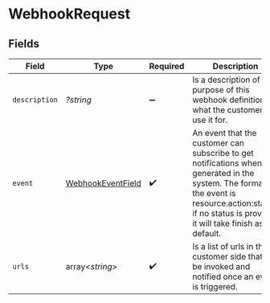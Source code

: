# WebhookRequest


## Fields

| Field                                                                                                                                                                                                          | Type                                                                                                                                                                                                           | Required                                                                                                                                                                                                       | Description                                                                                                                                                                                                    | Example                                                                                                                                                                                                        |
| -------------------------------------------------------------------------------------------------------------------------------------------------------------------------------------------------------------- | -------------------------------------------------------------------------------------------------------------------------------------------------------------------------------------------------------------- | -------------------------------------------------------------------------------------------------------------------------------------------------------------------------------------------------------------- | -------------------------------------------------------------------------------------------------------------------------------------------------------------------------------------------------------------- | -------------------------------------------------------------------------------------------------------------------------------------------------------------------------------------------------------------- |
| `description`                                                                                                                                                                                                  | *?string*                                                                                                                                                                                                      | :heavy_minus_sign:                                                                                                                                                                                             | Is a description of the purpose of this webhook definition, what the customer will use it for.                                                                                                                 | Completed reports for this account.                                                                                                                                                                            |
| `event`                                                                                                                                                                                                        | [WebhookEventField](../../models/shared/WebhookEventField.md)                                                                                                                                                  | :heavy_check_mark:                                                                                                                                                                                             | An event that the customer can subscribe to get notifications when it is generated in the system. The format of the event is resource.action:status, if no status is provided it will take finish as default.<br/> | report.run                                                                                                                                                                                                     |
| `urls`                                                                                                                                                                                                         | array<*string*>                                                                                                                                                                                                | :heavy_check_mark:                                                                                                                                                                                             | Is a list of urls in the customer side that will be invoked and notified once an event is triggered.                                                                                                           | https://736d1e71-c9ae-409b-81ff-c2c38c68ad4b.mock.pstmn.io/dev/hook/success,https://736d1e71-c9ae-409b-81ff-c2c38c68ad4b.mock.pstmn.io/dev/hook/finished                                                       |
